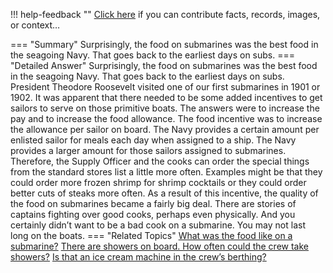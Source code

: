 !!! help-feedback ""
    <a href="/feedback/" data-feedback-link>Click here</a>
    if you can contribute facts, records, images, or context…

<a id="summary"></a>
=== "Summary"
    Surprisingly, the food on submarines was the best food in the seagoing Navy. That goes back to the earliest days on subs.
=== "Detailed Answer"
    Surprisingly, the food on submarines was the best food in the seagoing Navy. That goes back to the earliest days on subs. President Theodore Roosevelt visited one of our first submarines in 1901 or 1902. It was apparent that there needed to be some added incentives to get sailors to serve on those primitive boats. The answers were to increase the pay and to increase the food allowance.
    The food incentive was to increase the allowance per sailor on board. The Navy provides a certain amount per enlisted sailor for meals each day when assigned to a ship. The Navy provides a larger amount for those sailors assigned to submarines. Therefore, the Supply Officer and the cooks can order the special things from the standard stores list a little more often. Examples might be that they could order more frozen shrimp for shrimp cocktails or they could order better cuts of steaks more often.
    As a result of this incentive, the quality of the food on submarines became a fairly big deal. There are stories of captains fighting over good cooks, perhaps even physically. And you certainly didn’t want to be a bad cook on a submarine. You may not last long on the boats.
=== "Related Topics"
    [What was the food like on a submarine?](what-was-the-food-like-on-a-submarine.md#summary)
    [There are showers on board. How often could the crew take showers?](there-are-showers-on-board-how-often-could-the-crew-take-showers.md#summary)
    [Is that an ice cream machine in the crew’s berthing?](is-that-an-ice-cream-machine-in-the-crews-berthing.md#summary)
